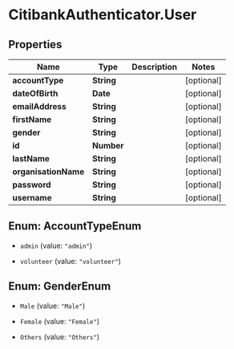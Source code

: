 # CitibankAuthenticator.User

## Properties
Name | Type | Description | Notes
------------ | ------------- | ------------- | -------------
**accountType** | **String** |  | [optional] 
**dateOfBirth** | **Date** |  | [optional] 
**emailAddress** | **String** |  | [optional] 
**firstName** | **String** |  | [optional] 
**gender** | **String** |  | [optional] 
**id** | **Number** |  | [optional] 
**lastName** | **String** |  | [optional] 
**organisationName** | **String** |  | [optional] 
**password** | **String** |  | [optional] 
**username** | **String** |  | [optional] 


<a name="AccountTypeEnum"></a>
## Enum: AccountTypeEnum


* `admin` (value: `"admin"`)

* `volunteer` (value: `"volunteer"`)




<a name="GenderEnum"></a>
## Enum: GenderEnum


* `Male` (value: `"Male"`)

* `Female` (value: `"Female"`)

* `Others` (value: `"Others"`)




